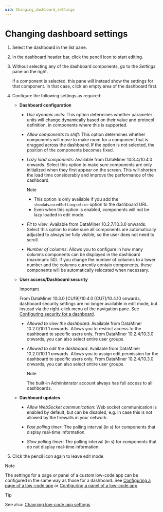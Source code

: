 ```yaml
---
uid: Changing_dashboard_settings
---
```


# Changing dashboard settings

1. Select the dashboard in the list pane.

1. In the dashboard header bar, click the pencil icon to start editing.

1. Without selecting any of the dashboard components, go to the *Settings* pane on the right.

   If a component is selected, this pane will instead show the settings for that component. In that case, click an empty area of the dashboard first.

1. Configure the following settings as required:

   - **Dashboard configuration**

     - *Use dynamic units*: This option determines whether parameter units will change dynamically based on their value and protocol definition, in components where this is supported.

     - *Allow components to shift*: This option determines whether components will move to make room for a component that is dragged across the dashboard. If the option is not selected, the position of the components becomes fixed.

     - *Lazy load components*: Available from DataMiner 10.3.4/10.4.0 onwards. Select this option to make sure components are only initialized when they first appear on the screen. This will shorten the load time considerably and improve the performance of the dashboard. <!-- RN 35469 -->

       > [!NOTE]
       >
       > - This option is only available if you add the `showAdvancedSettings=true` option to the dashboard URL.
       > - Even when this option is enabled, components will not be lazy loaded in edit mode.

     - *Fit to view*: Available from DataMiner 10.2.7/10.3.0 onwards. Select this option to make sure all components are automatically adjusted to always be fully visible, so the user does not need to scroll.

     - *Number of columns*: Allows you to configure in how many columns components can be displayed in the dashboard (maximum: 50). If you change the number of columns to a lower number and the columns currently contain components, these components will be automatically relocated when necessary.

   - **User access/Dashboard security**

     > [!IMPORTANT]
     > From DataMiner 10.3.0 [CU19]/10.4.0 [CU7]/10.4.10 onwards<!--RN 40501-->, dashboard security settings are no longer available in edit mode, but instead via the right-click menu of the navigation pane. See [Configuring security for a dashboard](xref:Configuring_dashboard_security).

     - *Allowed to view the dashboard*: Available from DataMiner 10.2.0/10.1.1 onwards. Allows you to restrict access to the dashboard to specific users only. From DataMiner 10.2.4/10.3.0 onwards, you can also select entire user groups.

     - *Allowed to edit the dashboard*: Available from DataMiner 10.2.0/10.1.1 onwards. Allows you to assign edit permission for the dashboard to specific users only. From DataMiner 10.2.4/10.3.0 onwards, you can also select entire user groups.

       > [!NOTE]
       > The built-in Administrator account always has full access to all dashboards.

   - **Dashboard updates**

     - *Allow WebSocket communication*: Web socket communication is enabled by default, but can be disabled, e.g. in case this is not allowed by the firewalls in your network.

     - *Fast polling timer*: The polling interval (in s) for components that display real-time information.

     - *Slow polling timer*: The polling interval (in s) for components that do not display real-time information.

1. Click the pencil icon again to leave edit mode.

> [!NOTE]
> The settings for a page or panel of a custom low-code app can be configured in the same way as those for a dashboard. See [Configuring a page of a low-code app](xref:LowCodeApps_page_config) or [Configuring a panel of a low-code app](xref:LowCodeApps_panel_config).

> [!TIP]
> See also: [Changing low-code app settings](xref:Changing_low-code_app_settings)
